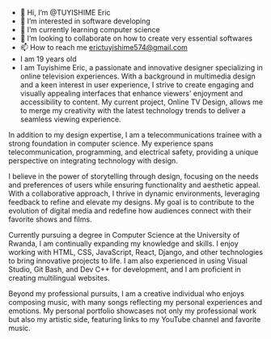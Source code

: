 - 👋 Hi, I’m @TUYISHIME Eric
- 👀 I’m interested in software developing 
- 🌱 I’m currently learning computer science
- 💞️ I’m looking to collaborate on how to create very essential softwares
- 📫 How to reach me erictuyishime574@gmail.com
- I am 19 years old
- I am Tuyishime Eric, a passionate and innovative designer specializing in online television experiences. With a background in multimedia design and a keen interest in user experience, I strive to create engaging and visually appealing interfaces that enhance viewers' enjoyment and accessibility to content. My current project, Online TV Design, allows me to merge my creativity with the latest technology trends to deliver a seamless viewing experience.

In addition to my design expertise, I am a telecommunications trainee with a strong foundation in computer science. My experience spans telecommunication, programming, and electrical safety, providing a unique perspective on integrating technology with design.

I believe in the power of storytelling through design, focusing on the needs and preferences of users while ensuring functionality and aesthetic appeal. With a collaborative approach, I thrive in dynamic environments, leveraging feedback to refine and elevate my designs. My goal is to contribute to the evolution of digital media and redefine how audiences connect with their favorite shows and films.

Currently pursuing a degree in Computer Science at the University of Rwanda, I am continually expanding my knowledge and skills. I enjoy working with HTML, CSS, JavaScript, React, Django, and other technologies to bring innovative projects to life. I am also experienced in using Visual Studio, Git Bash, and Dev C++ for development, and I am proficient in creating multilingual websites.

Beyond my professional pursuits, I am a creative individual who enjoys composing music, with many songs reflecting my personal experiences and emotions. My personal portfolio showcases not only my professional work but also my artistic side, featuring links to my YouTube channel and favorite music.



<!---
TUYISHIMEEriccyber/TUYISHIMEEriccyber is a ✨ special ✨ repository because its `README.md` (this file) appears on your GitHub profile.
You can click the Preview link to take a look at your changes.
--->
